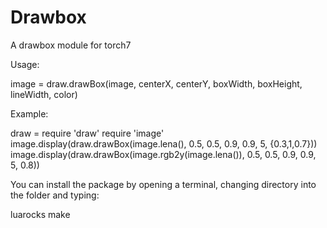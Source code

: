 Drawbox
====================

A drawbox module for torch7

Usage:

image = draw.drawBox(image, centerX, centerY, boxWidth, boxHeight, lineWidth, color)

Example:

draw = require 'draw'
require 'image'
image.display(draw.drawBox(image.lena(), 0.5, 0.5, 0.9, 0.9, 5, {0.3,1,0.7}))
image.display(draw.drawBox(image.rgb2y(image.lena()), 0.5, 0.5, 0.9, 0.9, 5, 0.8))

You can install the package by opening a terminal, changing directory into the folder and typing:

luarocks make
